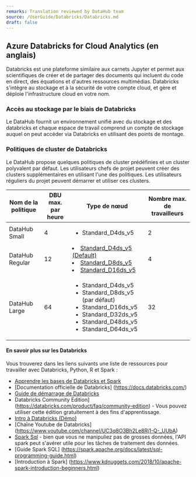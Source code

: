 ```yaml
---
remarks: Translation reviewed by DataHub team
source: /UserGuide/Databricks/Databricks.md
draft: false
---
```



## Azure Databricks for Cloud Analytics (en anglais)

Databricks est une plateforme similaire aux carnets Jupyter et permet aux scientifiques de créer et de partager des documents qui incluent du code en direct, des équations et d'autres ressources multimédias. Databricks s'intègre au stockage et à la sécurité de votre compte cloud, et gère et déploie l'infrastructure cloud en votre nom.

### Accès au stockage par le biais de Databricks

Le DataHub fournit un environnement unifié avec du stockage et des databricks et chaque espace de travail comprend un compte de stockage auquel on peut accéder via Databricks en utilisant des points de montage. 

### Politiques de cluster de Databricks

Le DataHub propose quelques politiques de cluster prédéfinies et un cluster polyvalent par défaut. Les utilisateurs chefs de projet peuvent créer des clusters supplémentaires en utilisant l'une des politiques. Les utilisateurs réguliers du projet peuvent démarrer et utiliser ces clusters.

|Nom de la politique | DBU max. par heure | Type de nœud | Nombre max. de travailleurs 
|------------|------------------|----------|----------- |
| DataHub Small |4 |<ul><li>Standard_D4ds_v5</li></ul>|2|
| DataHub Regular | 12 | <u/><li>Standard_D4ds_v5 (Default)</li><li>Standard_D8ds_v5</li><li>Standard_D16ds_v5</li></ul>| 4|
| DataHub Large|64|<ul><li>Standard_D4ds_v5</li><li>Standard_D8ds_v5 (par défaut)</li><li>Standard_D16ds_v5</li><li>Standard_D32ds_v5</li><li>Standard_D48ds_v5</li><li>Standard_D64ds_v5</li></ul>|32|

#### En savoir plus sur les Databricks

Vous trouverez dans les liens suivants une liste de ressources pour travailler avec Databricks, Python, R et Spark :

- [Apprendre les bases de Databricks et Spark](Databricks/Databricks-and-Spark-SQL-tutoriels)
- [Documentation officielle de Databricks] (https://docs.databricks.com/)
- [Guide de démarrage de Databricks]( https://docs.databricks.com/getting-started/index.html)
- Databricks Community Edition] (https://databricks.com/product/faq/community-edition) - Vous pouvez utiliser cette édition gratuitement à des fins d'apprentissage.
- [Intro à Databricks (Démo)](https://www.youtube.com/watch?v=n-yt_3HvkOI&t=27s)
- [Chaîne Youtube de Databricks] (https://www.youtube.com/channel/UC3q8O3Bh2Le8Rj1-Q-_UUbA)
- [Spark Sql](https://docs.databricks.com/spark/latest/spark-sql/index.html) - bien que vous ne manipuliez pas de grosses données, l'API spark peut s'avérer utile pour les tâches de traitement des données.
- [Guide Spark SQL] (https://spark.apache.org/docs/latest/sql-programming-guide.html)
- [Introduction à Spark] (https://www.kdnuggets.com/2018/10/apache-spark-introduction-beginners.html)




